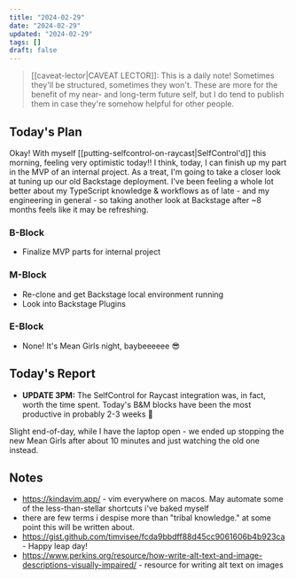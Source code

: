 ```yaml
---
title: "2024-02-29"
date: "2024-02-29"
updated: "2024-02-29"
tags: []
draft: false
---
```


> [[caveat-lector|CAVEAT LECTOR]]: This is a daily note! Sometimes they'll be structured, sometimes they won't. These are more for the benefit of my near- and long-term future self, but I do tend to publish them in case they're somehow helpful for other people.

## Today's Plan

Okay! With myself [[putting-selfcontrol-on-raycast|SelfControl'd]] this morning, feeling very optimistic today!! I think, today, I can finish up my part in the MVP of an internal project. As a treat, I'm going to take a closer look at tuning up our old Backstage deployment. I've been feeling a whole lot better about my TypeScript knowledge & workflows as of late - and my engineering in general - so taking another look at Backstage after ~8 months feels like it may be refreshing.

### B-Block

-  Finalize MVP parts for internal project

### M-Block

- Re-clone and get Backstage local environment running
- Look into Backstage Plugins

### E-Block

- None! It's Mean Girls night, baybeeeeee 😎

## Today's Report

- **UPDATE 3PM:** The SelfControl for Raycast integration was, in fact, worth the time spent. Today's B&M blocks have been the most productive in probably 2-3 weeks 🎉

Slight end-of-day, while I have the laptop open - we ended up stopping the new Mean Girls after about 10 minutes and just watching the old one instead.

## Notes

- https://kindavim.app/ - vim everywhere on macos. May automate some of the less-than-stellar shortcuts i've baked myself
- there are few terms i despise more than "tribal knowledge." at some point this will be written about.
- https://gist.github.com/timvisee/fcda9bbdff88d45cc9061606b4b923ca - Happy leap day!
- https://www.perkins.org/resource/how-write-alt-text-and-image-descriptions-visually-impaired/ - resource for writing alt text on images
